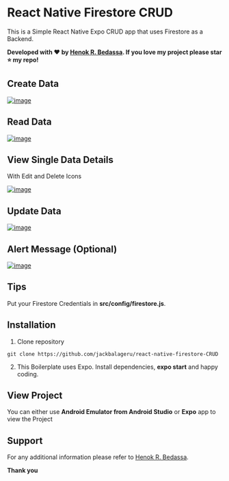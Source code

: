 # React Native Firestore CRUD

This is a Simple React Native Expo CRUD app that uses Firestore as a Backend.

**Developed with ❤️ by [Henok R. Bedassa](https://henok.us/). If you love my project please star ⭐️ my repo!**

## Create Data

[![image](https://github.com/jackbalageru/react-native-firestore-CRUD/blob/main/src/assets/images/RNF_CRUD_01.jpg)](https://henok.us/)

## Read Data

[![image](https://github.com/jackbalageru/react-native-firestore-CRUD/blob/main/src/assets/images/RNF_CRUD_02.jpg)](https://henok.us/)

## View Single Data Details

With Edit and Delete Icons

[![image](https://github.com/jackbalageru/react-native-firestore-CRUD/blob/main/src/assets/images/RNF_CRUD_03.jpg)](https://henok.us/)

## Update Data

[![image](https://github.com/jackbalageru/react-native-firestore-CRUD/blob/main/src/assets/images/RNF_CRUD_04.jpg)](https://henok.us/)

## Alert Message (Optional)

[![image](https://github.com/jackbalageru/react-native-firestore-CRUD/blob/main/src/assets/images/RNF_CRUD_05.jpg)](https://henok.us/)

## Tips

Put your Firestore Credentials in **src/config/firestore.js**.

## Installation

1. Clone repository

```shell
git clone https://github.com/jackbalageru/react-native-firestore-CRUD
```

2. This Boilerplate uses Expo. Install dependencies, **expo start** and happy coding.

## View Project

You can either use **Android Emulator from Android Studio** or **Expo** app to view the Project

## Support

For any additional information please refer to [Henok R. Bedassa](https://henok.us).

**Thank you**
